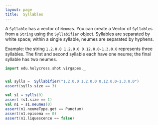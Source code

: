 ```yaml
---
layout: page
title:  Syllables
---
```



A `Syllable` has a vector of `Neume`s.  You can create a Vector of `Syllable`s from a `String` using the `Syllabifier` object.  Syllables are separated by white space;  within a single syllable, neumes are separated by hyphens.

Example:  the string `1.2.0.0 1.2.0.0 0.12.0.0-1.3.0.0` represents three syllables.  The first and second syllable each have one neume;  the final syllable has two neumes.

```scala
import edu.holycross.shot.virgapes._


val sylls =  Syllabifier("1.2.0.0 1.2.0.0 0.12.0.0-1.3.0.0")
assert(sylls.size == 3)

val s1 = sylls(0)
assert (s1.size == 1)
val n1 = s1.neumes(0)
assert(n1.neumeType.get == Punctum)
assert(n1.episema == 0)
assert(n1.liquescence == false)
```
